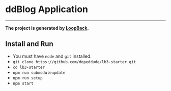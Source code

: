 # ddBlog Application

----------

**The project is generated by [LoopBack](http://loopback.io).**

## Install and Run

* You must have `node` and `git` installed.
* `git clone https://github.com/dopeddude/lb3-starter.git`
* `cd lb3-starter`
* `npm run submoduleupdate`
* `npm run setup`
* `npm start`
